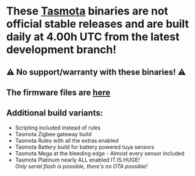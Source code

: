 # These [Tasmota](https://github.com/arendst/Tasmota) binaries are not official stable releases and are built daily at 4.00h UTC from the latest development branch! 

## :warning: No support/warranty with these binaries! :warning:

## The firmware files are [here](https://github.com/Jason2866/Merge/tree/master/build_output/firmware)

## Additional build variants:

- Scripting included instead of rules
- Tasmota Zigbee gateway build
- Tasmota Rules with all the extras enabled
- Tasmota Battery build for battery powered tuya sensors
- Tasmota Mega at the bleeding edge - Almost every sensor included
- Tasmota Platinum nearly ALL enabled IT.IS.HUGE! <br>
*Only serial flash is possible, there's no OTA possible!*
